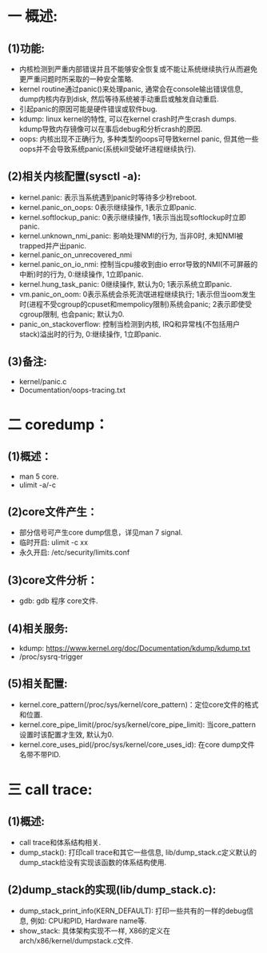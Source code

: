 # 一 概述:
## (1)功能:
- 内核检测到严重内部错误并且不能够安全恢复或不能让系统继续执行从而避免更严重问题时所采取的一种安全策略.
- kernel routine通过panic()来处理panic, 通常会在console输出错误信息, dump内核内存到disk, 然后等待系统被手动重启或触发自动重启.
- 引起panic的原因可能是硬件错误或软件bug.
- kdump: linux kernel的特性, 可以在kernel crash时产生crash dumps. kdump导致内存镜像可以在事后debug和分析crash的原因.
- oops: 内核出现不正确行为, 多种类型的oops可导致kernel panic, 但其他一些oops并不会导致系统panic(系统kill受破坏进程继续执行).

## (2)相关内核配置(sysctl -a):
- kernel.panic: 表示当系统遇到panic时等待多少秒reboot.
- kernel.panic_on_oops: 0表示继续操作, 1表示立即panic.
- kernel.softlockup_panic: 0表示继续操作, 1表示当出现softlockup时立即panic.
- kernel.unknown_nmi_panic: 影响处理NMI的行为, 当非0时, 未知NMI被trapped并产出panic.
- kernel.panic_on_unrecovered_nmi
- kernel.panic_on_io_nmi: 控制当cpu接收到由io error导致的NMI(不可屏蔽的中断)时的行为, 0:继续操作, 1立即panic.
- kernel.hung_task_panic: 0继续操作, 默认为0; 1表示系统立即panic.
- vm.panic_on_oom: 0表示系统会杀死流氓进程继续执行; 1表示但当oom发生时(进程不受cgroup的cpuset和mempolicy限制)系统会panic; 2表示即使受cgroup限制, 也会panic; 默认为0.
- panic_on_stackoverflow: 控制当检测到内核, IRQ和异常栈(不包括用户stack)溢出时的行为, 0:继续操作, 1立即panic.

## (3)备注:
- kernel/panic.c
- Documentation/oops-tracing.txt

# 二 coredump：
## (1)概述：
- man 5 core.
- ulimit -a/-c

## (2)core文件产生：
- 部分信号可产生core dump信息，详见man 7 signal.
- 临时开启: ulimit -c xx
- 永久开启: /etc/security/limits.conf

## (3)core文件分析：
- gdb: gdb 程序 core文件.

## (4)相关服务:
- kdump: https://www.kernel.org/doc/Documentation/kdump/kdump.txt
- /proc/sysrq-trigger

## (5)相关配置:
- kernel.core_pattern(/proc/sys/kernel/core_pattern)：定位core文件的格式和位置.
- kernel.core_pipe_limit(/proc/sys/kernel/core_pipe_limit): 当core_pattern设置时该配置才生效, 默认为0.
- kernel.core_uses_pid(/proc/sys/kernel/core_uses_id): 在core dump文件名带不带PID.

# 三 call trace:
## (1)概述:
- call trace和体系结构相关.
- dump_stack(): 打印call trace和其它一些信息, lib/dump_stack.c定义默认的dump_stack给没有实现该函数的体系结构使用.

## (2)dump_stack的实现(lib/dump_stack.c):
- dump_stack_print_info(KERN_DEFAULT): 打印一些共有的一样的debug信息, 例如: CPU和PID, Hardware name等.
- show_stack: 具体架构实现不一样, X86的定义在arch/x86/kernel/dumpstack.c文件.

